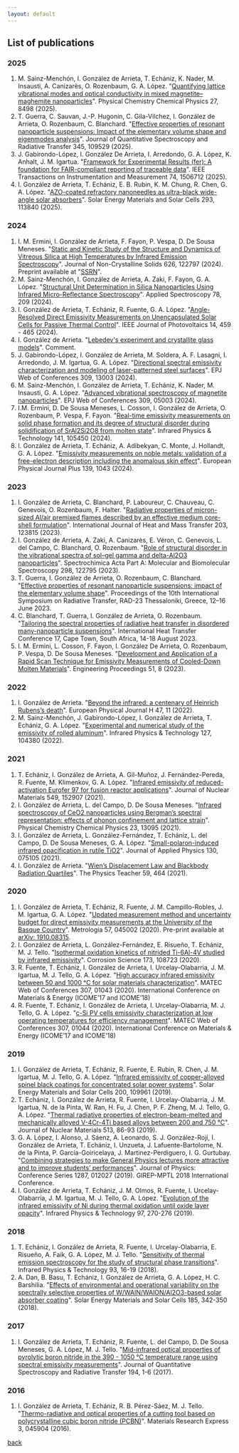 ```yaml
---
layout: default
---
```


## List of publications

### 2025

1. M. Sainz-Menchón, I. González de Arrieta, T. Echániz,  K. Nader,  M. Insausti, A. Canizarès, O. Rozenbaum, G. A. López. "[Quantifying lattice vibrational modes and optical conductivity in mixed magnetite–maghemite nanoparticles](https://doi.org/10.1039/D5CP00503E)". Physical Chemistry Chemical Physics 27, 8498 (2025).
2. T. Guerra, C. Sauvan, J.-P. Hugonin, C. Gila-Vilchez, I. González de Arrieta, O. Rozenbaum, C. Blanchard. "[Effective properties of resonant nanoparticle suspensions: Impact of the elementary volume shape and eigenmodes analysis](https://doi.org/10.1016/j.jqsrt.2025.109529)". Journal of Quantitative Spectroscopy and Radiative Transfer 345, 109529 (2025).
3. J. Gabirondo-López, I. González De Arrieta, I. Arredondo, G. A. López, K. Anhalt, J. M. Igartua. "[Framework for Experimental Results (fer): A foundation for FAIR-compliant reporting of traceable data](https://doi.org/10.1109/TIM.2025.3588920)". IEEE Transactions on Instrumentation and Measurement 74, 1506712 (2025).
4. I. González de Arrieta, T. Echániz, E. B. Rubin, K. M. Chung, R. Chen, G. A. López. "[AZO-coated refractory nanoneedles as ultra-black wide-angle solar absorbers](https://doi.org/10.1016/j.solmat.2025.113840)". Solar Energy Materials and Solar Cells 293, 113840 (2025).

### 2024

1. I. M. Ermini, I. González de Arrieta, F. Fayon, P. Vespa, D. De Sousa Meneses. "[Static and Kinetic Study of the Structure and Dynamics of Vitreous Silica at High Temperatures by Infrared Emission Spectroscopy](https://doi.org/10.1016/j.jnoncrysol.2023.122797)". Journal of Non-Crystalline Solids 626, 122797 (2024). Preprint available at "[SSRN](https://dx.doi.org/10.2139/ssrn.4596919)".
2. M. Sainz-Menchón, I. González de Arrieta, A. Zaki, F. Fayon, G. A. López. "[Structural Unit Determination in Silica Nanoparticles Using Infrared Micro-Reflectance Spectroscopy](https://doi.org/10.1177/00037028231218289)". Applied Spectroscopy 78, 209 (2024).
3. I. González de Arrieta, T. Echániz, R. Fuente, G. A. López. "[Angle-Resolved Direct Emissivity Measurements on Unencapsulated Solar Cells for Passive Thermal Control](https://doi.org/https://doi.org/10.1109/JPHOTOV.2024.3372329)". IEEE Journal of Photovoltaics 14, 459 - 465 (2024).
4. I. González de Arrieta. "[Lebedev's experiment and crystallite glass models](https://hal.science/hal-04619032)". Comment.
5. J. Gabirondo-López, I. González de Arrieta, M. Soldera, A. F. Lasagni, I. Arredondo, J. M. Igartua, G. A. López. "[Directional spectral emissivity characterization and modeling of laser-patterned steel surfaces](https://doi.org/10.1051/epjconf/202430913003)". EPJ Web of Conferences 309, 13003 (2024).
6. M. Sainz-Menchón, I. González de Arrieta, T. Echániz, K. Nader, M. Insausti, G. A. López. "[Advanced vibrational spectroscopy of magnetite nanoparticles](https://doi.org/10.1051/epjconf/202430905003)". EPJ Web of Conferences 309, 05003 (2024).
7. I.M. Ermini, D. De Sousa Meneses, L. Cosson, I. González de Arrieta, O. Rozenbaum, P. Vespa, F. Fayon. "[Real-time emissivity measurements on solid phase formation and its degree of structural disorder during solidification of SrAl2Si2O8 from molten state](https://doi.org/10.1016/j.infrared.2024.105450)". Infrared Physics & Technology 141, 105450 (2024).
8. I. González de Arrieta, T. Echániz, A. Adibekyan, C. Monte, J. Hollandt, G. A. López. "[Emissivity measurements on noble metals: validation of a free-electron description including the anomalous skin effect](https://doi.org/10.1140/epjp/s13360-024-05819-3)". European Physical Journal Plus 139, 1043 (2024).

### 2023

1. I. González de Arrieta, C. Blanchard, P. Laboureur, C. Chauveau, C. Genevois, O. Rozenbaum, F. Halter. "[Radiative properties of micron-sized Al/air premixed flames described by an effective medium core-shell formulation](https://doi.org/10.1016/j.ijheatmasstransfer.2022.123815)". International Journal of Heat and Mass Transfer 203, 123815 (2023).
2. I. González de Arrieta, A. Zaki, A. Canizarès, E. Véron, C. Genevois, L. del Campo, C. Blanchard, O. Rozenbaum. "[Role of structural disorder in the vibrational spectra of sol–gel gamma and delta-Al2O3 nanoparticles](https://doi.org/10.1016/j.saa.2023.122795)". Spectrochimica Acta Part A: Molecular and Biomolecular Spectroscopy 298, 122795 (2023).
3. T. Guerra, I. González de Arrieta, O. Rozenbaum, C. Blanchard. "[Effective properties of resonant nanoparticle suspensions: impact of the elementary volume shape](https://doi.org/10.1615/RAD-23.200)". Proceedings of the 10th International Symposium on Radiative Transfer, RAD-23 Thessaloniki, Greece, 12–16 June 2023.
4. C. Blanchard, T. Guerra, I. González de Arrieta, O. Rozenbaum. "[Tailoring the spectral properties of radiative heat transfer in disordered many-nanoparticle suspensions](http://dx.doi.org/10.1615/IHTC17.330-30)". International Heat Transfer Conference 17, Cape Town, South Africa, 14-18 August 2023.
5. I. M. Ermini, L. Cosson, F. Fayon, I. González De Arrieta, O. Rozenbaum, P. Vespa, D. De Sousa Meneses. "[Development and Application of a Rapid Scan Technique for Emissivity Measurements of Cooled-Down Molten Materials](http://dx.doi.org/10.3390/engproc2023051008)". Engineering Proceedings 51, 8 (2023).

### 2022

1. I. González de Arrieta. "[Beyond the infrared: a centenary of Heinrich Rubens’s death](https://doi.org/10.1140/epjh/s13129-022-00044-x)". European Physical Journal H 47, 11 (2022).
2. M. Sainz-Menchón, J. Gabirondo-López, I. González de Arrieta, T. Echániz, G. A. López. "[Experimental and numerical study of the emissivity of rolled aluminum](https://doi.org/10.1016/j.infrared.2022.104380)". Infrared Physics & Technology 127, 104380 (2022).

### 2021

1. T. Echániz, I. González de Arrieta, A. Gil-Muñoz, J. Fernández-Pereda, R. Fuente, M. Klimenkov, G. A. López. "[Infrared emissivity of reduced-activation Eurofer 97 for fusion reactor applications](https://doi.org/10.1016/j.jnucmat.2021.152907)". Journal of Nuclear Materials 549, 152907 (2021).
2. I. González de Arrieta, L. del Campo, D. De Sousa Meneses. "[Infrared spectroscopy of CeO2 nanoparticles using Bergman’s spectral representation: effects of phonon confinement and lattice strain](https://doi.org/10.1039/D1CP01259B)". Physical Chemistry Chemical Physics 23, 13095 (2021).
3. I. González de Arrieta, L. González-Fernández, T. Echániz, L. del Campo, D. De Sousa Meneses, G. A. López. "[Small-polaron-induced infrared opacification in rutile TiO2](https://doi.org/10.1063/5.0056081)". Journal of Applied Physics 130, 075105 (2021).
4. I. González de Arrieta. "[Wien’s Displacement Law and Blackbody Radiation Quartiles](https://doi.org/10.1119/10.0006130)". The Physics Teacher 59, 464 (2021).

### 2020

1. I. González de Arrieta, T. Echániz, R. Fuente, J. M. Campillo-Robles, J. M. Igartua, G. A. López. "[Updated measurement method and uncertainty budget for direct emissivity measurements at the University of the Basque Country](https://doi.org/10.1088/1681-7575/ab84ff)". Metrologia 57, 045002 (2020). Pre-print available at [arXiv: 1910.08315](https://arxiv.org/abs/1910.08315).
2. I. González de Arrieta, L. González-Fernández, E. Risueño, T. Echániz, M. J. Tello. "[Isothermal oxidation kinetics of nitrided Ti-6Al-4V studied by infrared emissivity](https://doi.org/10.1016/j.corsci.2020.108723)". Corrosion Science 173, 108723 (2020).
3. R. Fuente, T. Echániz, I. González de Arrieta, I. Urcelay-Olabarria, J. M. Igartua, M. J. Tello, G. A. López. "[High accuracy infrared emissivity between 50 and 1000 ᵒC for solar materials characterization](https://doi.org/10.1051/matecconf/202030701043)".  MATEC Web of Conferences 307, 01043 (2020). International Conference on Materials & Energy (ICOME’17 and ICOME’18) 
4. R. Fuente, T. Echániz, I. González de Arrieta, I. Urcelay-Olabarria, M. J. Tello, G. A. López. "[c-Si PV cells emissivity characterization at low operating temperatures for efficiency management](https://doi.org/10.1051/matecconf/202030701044)". MATEC Web of Conferences 307, 01044 (2020). International Conference on Materials & Energy (ICOME’17 and ICOME’18) 


### 2019

1. I. González de Arrieta, T. Echániz, R. Fuente, E. Rubin, R. Chen, J. M. Igartua, M. J. Tello, G. A. López. "[Infrared emissivity of copper-alloyed spinel black coatings for concentrated solar power systems](https://doi.org/10.1016/j.solmat.2019.109961)". Solar Energy Materials and Solar Cells 200, 109961 (2019).
2. T. Echániz, I. González de Arrieta, R. Fuente, I. Urcelay-Olabarria, J. M. Igartua, N. de la Pinta, W. Ran, H. Fu, J. Chen, P. F. Zheng, M. J. Tello, G. A. López. "[Thermal radiative properties of electron-beam-melted and mechanically alloyed V-4Cr-4Ti based alloys between 200 and 750 °C](https://doi.org/10.1016/j.jnucmat.2018.10.051)". Journal of Nuclear Materials 513, 86-93 (2019).
3. G. A. López, I. Alonso, J. Sáenz, A. Leonardo, S. J. González-Rojí, I. González de Arrieta, T. Echániz, I. Unzueta, J. Lafuente-Bartolome, N. de la Pinta, P. García-Goiricelaya, J. Martinez-Perdiguero, I. G. Gurtubay. "[Combining strategies to make General Physics lectures more attractive and to improve students’ performances](https://doi.org/10.1088/1742-6596/1287/1/012027)". Journal of Physics: Conference Series 1287, 012027 (2019). GIREP-MPTL 2018 International Conference.
4. I. González de Arrieta, T. Echániz, J. M. Olmos, R. Fuente, I. Urcelay-Olabarría, J. M. Igartua, M. J. Tello, G. A. López. "[Evolution of the infrared emissivity of Ni during thermal oxidation until oxide layer opacity](https://doi.org/10.1016/j.infrared.2019.01.002)". Infrared Physics & Technology 97, 270-276 (2019).


### 2018

1. T. Echániz, I. González de Arrieta, R. Fuente, I. Urcelay-Olabarria, E. Risueño, A. Faik, G. A. López, M. J. Tello. "[Sensitivity of thermal emission spectroscopy for the study of structural phase transitions](https://doi.org/10.1016/j.infrared.2018.07.014)". Infrared Physics & Technology 93, 16-19 (2018).
2. A. Dan, B. Basu, T. Echániz, I. González de Arrieta, G. A. López, H. C. Barshilia. "[Effects of environmental and operational variability on the spectrally selective properties of W/WAlN/WAlON/Al2O3-based solar absorber coating](https://doi.org/10.1016/j.solmat.2018.04.020)". Solar Energy Materials and Solar Cells 185, 342-350 (2018).


### 2017

1. I. González de Arrieta, T. Echániz, R. Fuente, L. del Campo, D. De Sousa Meneses, G. A. López, M. J. Tello. "[Mid-infrared optical properties of pyrolytic boron nitride in the 390 - 1050 °C temperature range using spectral emissivity measurements](https://doi.org/10.1016/j.jqsrt.2017.02.016)". Journal of Quantitative Spectroscopy and Radiative Transfer 194, 1-6 (2017).

### 2016

1.  I. González de Arrieta, T. Echániz, R. B. Pérez-Sáez, M. J. Tello. "[Thermo-radiative and optical properties of a cutting tool based on polycrystalline cubic boron nitride (PCBN)](https://doi.org/10.1088/2053-1591/3/4/045904)". Materials Research Express 3, 045904 (2016).

[back](./README.md)
